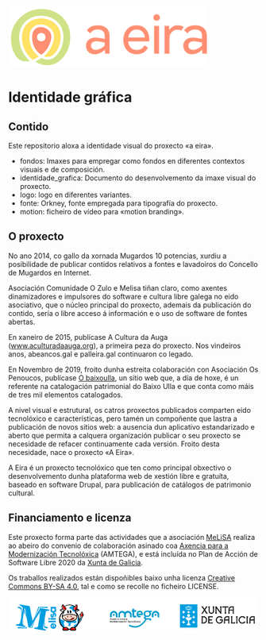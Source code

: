![image](/img/aeira.png)

# Identidade gráfica

## Contido

Este repositorio aloxa a identidade visual do proxecto «a eira».

* fondos: Imaxes para empregar como fondos en diferentes contextos visuais e de composición.
* identidade_grafica: Documento do desenvolvemento da imaxe visual do proxecto.
* logo: logo en diferentes variantes.
* fonte: Orkney, fonte empregada para tipografía do proxecto.
* motion: ficheiro de vídeo para «motion branding».

## O proxecto

No ano 2014, co gallo da xornada Mugardos 10 potencias, xurdiu a posibilidade de publicar contidos relativos a fontes e lavadoiros do Concello de Mugardos en Internet.

Asociación Comunidade O Zulo e Melisa tiñan claro, como axentes dinamizadores e impulsores do software e cultura libre galega no eido asociativo, que o núcleo principal do proxecto, ademais da publicación do contido, sería o libre acceso á información e o uso de software de fontes abertas.

En xaneiro de 2015, publícase A Cultura da Auga (www.aculturadaauga.org), a primeira peza do proxecto. Nos vindeiros anos, abeancos.gal e palleira.gal continuaron co legado.

En Novembro de 2019, froito dunha estreita colaboración con Asociación Os Penoucos, publícase [O baixoulla](www.obaixoullo.gal), un sitio web que, a día de hoxe, é un referente na catalogación patrimonial do Baixo Ulla e que conta como máis de tres mil elementos catalogados.

A nivel visual e estrutural, os catros proxectos publicados comparten eido tecnolóxico e características, pero tamén un compoñente que lastra a publicación de novos sitios web: a ausencia dun aplicativo estandarizado e aberto que permita a calquera organización publicar o seu proxecto se necesidade de refacer continuamente cada versión. Froito desta necesidade, nace o proxecto «A Eira».

A Eira é un proxecto tecnolóxico que ten como principal obxectivo o desenvolvemento dunha plataforma web de xestión libre e gratuíta, baseado en software Drupal, para publicación de catálogos de patrimonio cultural. 

## Financiamento e licenza

Este proxecto forma parte das actividades que a asociación [MeLiSA](https://www.melisa.gal) realiza ao abeiro do convenio de colaboración asinado coa [Axencia para a Modernización Tecnolóxica](https://amtega.xunta.gal) (AMTEGA), e está incluída no Plan de Acción de Software Libre 2020 da [Xunta de Galicia](https://www.xunta.gal).

Os traballos realizados están dispoñibles baixo unha licenza [Creative Commons BY-SA 4.0](https://creativecommons.org/licenses/by-sa/4.0/deed.gl), tal e como se recolle no ficheiro LICENSE.

![image](/img/bottom.png)
